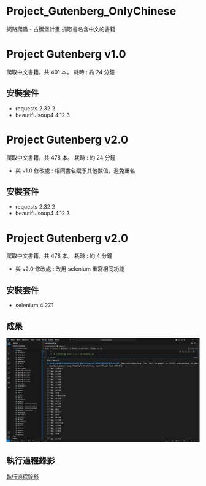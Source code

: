 # Project_Gutenberg_OnlyChinese
網路爬蟲 - 古騰堡計畫 抓取書名含中文的書籍

# Project Gutenberg v1.0
爬取中文書籍，共 401 本。
耗時 : 約 24 分鐘
## 安裝套件
- requests 2.32.2
- beautifulsoup4 4.12.3


# Project Gutenberg v2.0
爬取中文書籍，共 478 本。
耗時 : 約 24 分鐘
- 與 v1.0 修改處 : 相同書名賦予其他數值，避免重名
## 安裝套件
- requests 2.32.2
- beautifulsoup4 4.12.3

# Project Gutenberg v2.0
爬取中文書籍，共 478 本。
耗時 : 約 4 分鐘
- 與 v2.0 修改處 : 改用 selenium 重寫相同功能
## 安裝套件
- selenium 4.27.1


## 成果
![Finish_img](Finish_img.png)

## 執行過程錄影
[執行過程錄影](https://youtu.be/ZsfGAoHg1So)



